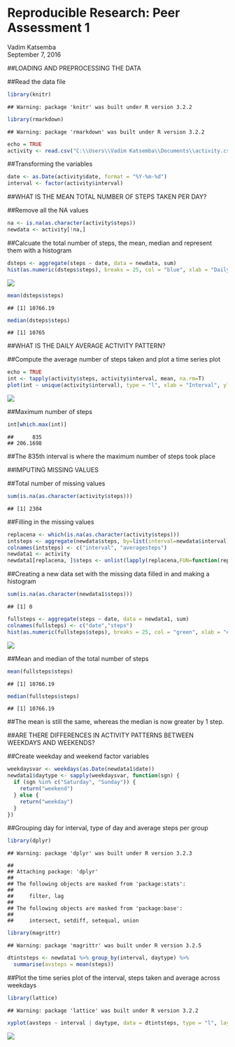 # Reproducible Research: Peer Assessment 1
Vadim Katsemba  
September 7, 2016  

##LOADING AND PREPROCESSING THE DATA

##Read the data file

```r
library(knitr)
```

```
## Warning: package 'knitr' was built under R version 3.2.2
```

```r
library(rmarkdown)
```

```
## Warning: package 'rmarkdown' was built under R version 3.2.2
```

```r
echo = TRUE
activity <- read.csv("C:\\Users\\Vadim Katsemba\\Documents\\activity.csv")
```

##Transforming the variables

```r
date <- as.Date(activity$date, format = "%Y-%m-%d")
interval <- factor(activity$interval)
```

##WHAT IS THE MEAN TOTAL NUMBER OF STEPS TAKEN PER DAY?

##Remove all the NA values

```r
na <- is.na(as.character(activity$steps))
newdata <- activity[!na,]
```

##Calcuate the total number of steps, the mean, median and represent them with a histogram 

```r
dsteps <- aggregate(steps ~ date, data = newdata, sum)
hist(as.numeric(dsteps$steps), breaks = 25, col = "blue", xlab = "Daily Steps", main = "Total steps taken each day")
```

![](PA1_files/figure-html/unnamed-chunk-4-1.png) 

```r
mean(dsteps$steps)
```

```
## [1] 10766.19
```

```r
median(dsteps$steps)
```

```
## [1] 10765
```

##WHAT IS THE DAILY AVERAGE ACTIVITY PATTERN?

##Compute the average number of steps taken and plot a time series plot

```r
echo = TRUE
int <- tapply(activity$steps, activity$interval, mean, na.rm=T)
plot(int ~ unique(activity$interval), type = "l", xlab = "Interval", ylab = "Average Number of Steps", main = "Average Daily Activity Pattern")
```

![](PA1_files/figure-html/unnamed-chunk-5-1.png) 

##Maximum number of steps

```r
int[which.max(int)]
```

```
##      835 
## 206.1698
```

##The 835th interval is where the maximum number of steps took place

##IMPUTING MISSING VALUES

##Total number of missing values

```r
sum(is.na(as.character(activity$steps)))
```

```
## [1] 2304
```

##Filling in the missing values

```r
replacena <- which(is.na(as.character(activity$steps)))
intsteps <- aggregate(newdata$steps, by=list(interval=newdata$interval), FUN=mean)
colnames(intsteps) <- c("interval", "averagesteps")
newdata1 <- activity
newdata1[replacena, ]$steps <- unlist(lapply(replacena,FUN=function(replacena) intsteps[activity[replacena,]$interval==intsteps$interval,]$averagesteps))
```

##Creating a new data set with the missing data filled in and making a histogram

```r
sum(is.na(as.character(newdata1$steps)))
```

```
## [1] 0
```

```r
fullsteps <- aggregate(steps ~ date, data = newdata1, sum)
colnames(fullsteps) <- c("date","steps")
hist(as.numeric(fullsteps$steps), breaks = 25, col = "green", xlab = "# of Steps", main = "Total Number of Steps Taken Each Day")
```

![](PA1_files/figure-html/unnamed-chunk-9-1.png) 

##Mean and median of the total number of steps

```r
mean(fullsteps$steps)
```

```
## [1] 10766.19
```

```r
median(fullsteps$steps)
```

```
## [1] 10766.19
```

##The mean is still the same, whereas the median is now greater by 1 step.

##ARE THERE DIFFERENCES IN ACTIVITY PATTERNS BETWEEN WEEKDAYS AND WEEKENDS?

##Create weekday and weekend factor variables

```r
weekdaysvar <- weekdays(as.Date(newdata1$date))
newdata1$daytype <- sapply(weekdaysvar, function(sgn) {
  if (sgn %in% c("Saturday", "Sunday")) {
    return("weekend")
  } else {
    return("weekday")
  }
})  
```

##Grouping day for interval, type of day and average steps per group

```r
library(dplyr)
```

```
## Warning: package 'dplyr' was built under R version 3.2.3
```

```
## 
## Attaching package: 'dplyr'
## 
## The following objects are masked from 'package:stats':
## 
##     filter, lag
## 
## The following objects are masked from 'package:base':
## 
##     intersect, setdiff, setequal, union
```

```r
library(magrittr)
```

```
## Warning: package 'magrittr' was built under R version 3.2.5
```

```r
dtintsteps <- newdata1 %>% group_by(interval, daytype) %>%
  summarise(avsteps = mean(steps))
```

##Plot the time series plot of the interval, steps taken and average across weekdays

```r
library(lattice)
```

```
## Warning: package 'lattice' was built under R version 3.2.2
```

```r
xyplot(avsteps ~ interval | daytype, data = dtintsteps, type = "l", layout = c(1,2))
```

![](PA1_files/figure-html/unnamed-chunk-13-1.png) 

